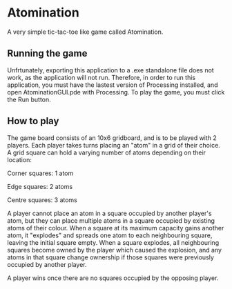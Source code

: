 # Atomination #
A very simple tic-tac-toe like game called Atomination.

## Running the game ##
Unfrtunately, exporting this application to a .exe standalone file does not work, as the application will not run. Therefore, 
in order to run this application, you must have the lastest version of Processing installed, and open AtominationGUI.pde with
Processing. To play the game, you must click the Run button.

## How to play ##
The game board consists of an 10x6 gridboard, and is to be played with 2 players. Each player takes turns placing an "atom"
in a grid of their choice. A grid square can hold a varying number of atoms depending on their location:

Corner squares: 1 atom

Edge squares: 2 atoms

Centre squares: 3 atoms

A player cannot place an atom in a square occupied by another player's atom, but they can place multiple atoms in a square
occupied by existing atoms of their colour. When a square at its maximum capacity gains another atom, it "explodes" and
spreads one atom to each neighbouring square, leaving the initial square empty. When a square explodes, all neighbouring
squares become owned by the player which caused the explosion, and any atoms in that square change ownership if those 
squares were previously occupied by another player.

A player wins once there are no squares occupied by the opposing player.
